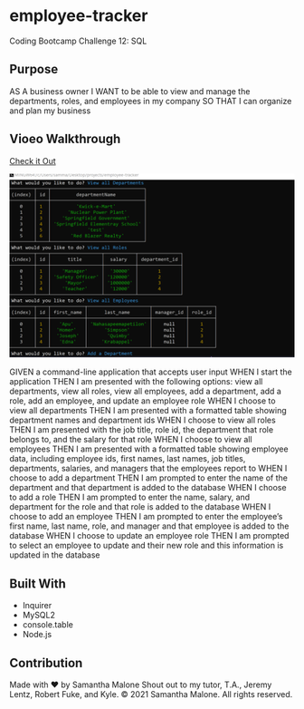 # employee-tracker
Coding Bootcamp Challenge 12: SQL

## Purpose
AS A business owner
I WANT to be able to view and manage the departments, roles, and employees in my company
SO THAT I can organize and plan my business

## Vioeo Walkthrough
[Check it Out](https://drive.google.com/file/d/107mZipNzDlHY4WhD4Cv9541oLwI6zg29/view?usp=sharing)

![Image of Employee Tracker](./screenshot.PNG)

GIVEN a command-line application that accepts user input
WHEN I start the application
THEN I am presented with the following options: view all departments, view all roles, view all employees, add a department, add a role, add an employee, and update an employee role
WHEN I choose to view all departments
THEN I am presented with a formatted table showing department names and department ids
WHEN I choose to view all roles
THEN I am presented with the job title, role id, the department that role belongs to, and the salary for that role
WHEN I choose to view all employees
THEN I am presented with a formatted table showing employee data, including employee ids, first names, last names, job titles, departments, salaries, and managers that the employees report to
WHEN I choose to add a department
THEN I am prompted to enter the name of the department and that department is added to the database
WHEN I choose to add a role
THEN I am prompted to enter the name, salary, and department for the role and that role is added to the database
WHEN I choose to add an employee
THEN I am prompted to enter the employee’s first name, last name, role, and manager and that employee is added to the database
WHEN I choose to update an employee role
THEN I am prompted to select an employee to update and their new role and this information is updated in the database 

## Built With
* Inquirer
* MySQL2
* console.table
* Node.js


## Contribution
Made with ❤️ by Samantha Malone
Shout out to my tutor, T.A., Jeremy Lentz, Robert Fuke, and Kyle.
© 2021 Samantha Malone. All rights reserved.
